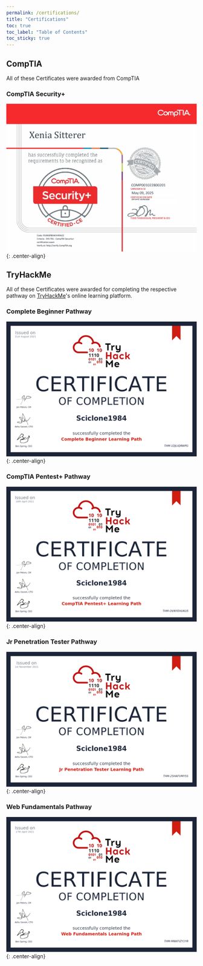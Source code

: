 ```yaml
---
permalink: /certifications/
title: "Certifications"
toc: true
toc_label: "Table of Contents"
toc_sticky: true
---
```


## CompTIA

All of these Certificates were awarded from CompTIA

### CompTIA Security+

![CompTIA Security+ Certificate, Certification Code FG3NSPBSWJV45N22](/assets/images/Sec+Cert.jpg){: .center-align}


## TryHackMe

All of these Certificates were awarded for completing the respective pathway on [TryHackMe](https://www.tryhackme.com)'s online learning platform.

### Complete Beginner Pathway

![Complete Beginner Learning Pathway Certificate](/assets/images/CompleteBeginnerCert.png){: .center-align}

### CompTIA Pentest+ Pathway

![CompTIA Pentest+ Learning Pathway Certificate](/assets/images/CompTIAPentest+.png){: .center-align}

### Jr Penetration Tester Pathway

![Jr Penetration Tester Learning Pathway Certificate](/assets/images/JrPenTestCert.png){: .center-align}

### Web Fundamentals Pathway

![Web Fundamentals Learning Pathway Certificate](/assets/images/WebFundCert.png){: .center-align}
